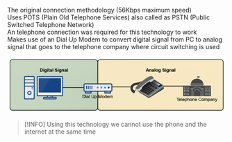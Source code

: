 The original connection methodology (56Kbps maximum speed)  
Uses POTS (Plain Old Telephone Services) also called as PSTN (Public Switched Telephone Network)  
An telephone connection was required for this technology to work  
Makes use of an Dial Up Modem to convert digital signal from PC to analog signal that goes to the telephone company where circuit switching is used

![Dial Up Modem|650](../../images/dial_up_modem.png)

 > [!INFO]
 > Using this technology we cannot use the phone and the internet at the same time
